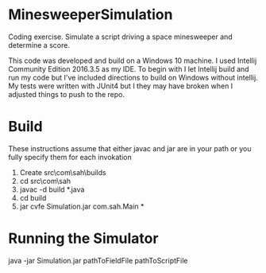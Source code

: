 # MinesweeperSimulation
Coding exercise.  Simulate a script driving a space minesweeper and determine a score.

This code was developed and build on a Windows 10 machine.  I used Intellij Community Edition 2016.3.5 as my IDE.  To begin with I let Intellij build and run my code but I've included directions to build on Windows without intellij.  My tests were written with JUnit4 but I they may have broken when I adjusted things to push to the repo.

# Build
These instructions assume that either javac and jar are in your path or you fully specify them for each invokation
1. Create src\com\sah\builds
2. cd src\com\sah
3. javac -d build \*.java
4. cd build
5. jar cvfe Simulation.jar com.sah.Main *

# Running the Simulator
java -jar Simulation.jar pathToFieldFile pathToScriptFile


